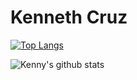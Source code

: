 # Kenneth Cruz

[![Top Langs](https://github-readme-stats.vercel.app/api/top-langs/?username=knnyczr&layout=compact)](https://github.com/knnyczr/github-readme-stats)

![Kenny's github stats](https://github-readme-stats.vercel.app/api?username=greenpioneer&show_icons=true&theme=dark)
